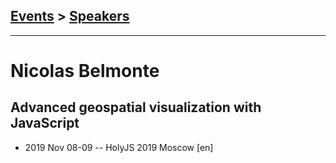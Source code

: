 ## [Events](../README.md) > [Speakers](../speakers.md)
---

# Nicolas Belmonte

## Advanced geospatial visualization with JavaScript
- 2019 Nov 08-09 -- HolyJS 2019 Moscow [en]   
